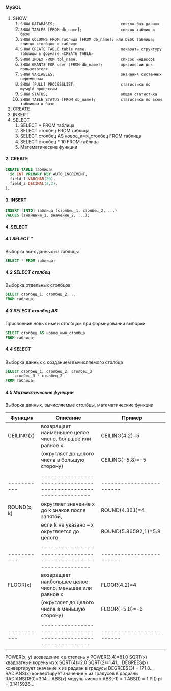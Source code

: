 #### MySQL

1. SHOW
    1.  ```SHOW DATABASES;                             список баз данных```
    2.  ```SHOW TABLES [FROM db_name];                 список таблиц в базе```
    3.  ```SHOW COLUMNS FROM таблица [FROM db_name]; или DESC таблица;  список столбцов в таблице```
    4.  ```SHOW CREATE TABLE table_name;               показать структуру таблицы в формате «CREATE TABLE»```
    5.  ```SHOW INDEX FROM tbl_name;                   список индексов```
    6.  ```SHOW GRANTS FOR user [FROM db_name];        привилегии для пользователя.```
    7.  ```SHOW VARIABLES;                             значения системных переменных```
    8.  ```SHOW [FULL] PROCESSLIST;                    статистика по mysqld процессам```
    9.  ```SHOW STATUS;                                общая статистика```
    10. ```SHOW TABLE STATUS [FROM db_name];           статистика по всем таблицам в базе```
2. CREATE
3. INSERT
4. SELECT
    1. SELECT * FROM таблица
    2. SELECT столбец FROM таблица
    3. SELECT столбец AS новое_имя_столбец FROM таблица
    4. SELECT столбец * 10 FROM таблица
    5. Математические функции






#### 2. CREATE
```sql
CREATE TABLE таблица(
  id INT PRIMARY KEY AUTO_INCREMENT,
  field_1 VARCHAR(30),
  field_2 DECIMAL(8,2),
);
```

#### 3. INSERT
```sql
INSERT [INTO] таблица (столбец_1, столбец_2, ...)
VALUES (значение_1, значение_2, ...);
```

#### 4. SELECT
##### 4.1 SELECT *
Выборка всех данных из таблицы
```sql
SELECT * FROM таблица;
```

##### 4.2 SELECT столбец
Выборка отдельных столбцов
```sql
SELECT столбец_1, столбец_2, ... 
FROM таблица;
```

##### 4.3 SELECT столбец AS
Присвоение новых имен столбцам при формировании выборки
```sql
SELECT столбец AS новое_имя_столбца
FROM таблица;
```

##### 4.4 SELECT
Выборка данных с созданием вычисляемого столбца
```sql
SELECT столбец_1, столбец_2, столбец_3
    столбец_3 * столбец_2
FROM таблица;
```

##### 4.5 Математические функции
Выборка данных, вычисляемые столбцы, математические функции

Функция     | Описание                                                        | Пример                  
----------- | --------------------------------------------------------------- | ------------------------
CEILING(x)  | возвращает наименьшее целое число, большее или равное x         | CEILING(4.2)=5          
            | (округляет до целого числа в большую сторону)                   | CEILING(-5.8)=-5        
            | 	                                                              |                         
----------- | --------------------------------------------------------------- | ------------------------
ROUND(x, k)	| округляет значение x до k знаков после запятой,                 | ROUND(4.361)=4           
            | если k не указано – x округляется до целого	                  | ROUND(5.86592,1)=5.9     
            |                                                                 |                         
----------- | --------------------------------------------------------------- | ------------------------
FLOOR(x)    | возвращает наибольшее целое число, меньшее или равное x         | FLOOR(4.2)=4            
            | (округляет до  целого числа в меньшую сторону)	              | FLOOR(-5.8)=-6           
            |                                                                 |                         
----------- | --------------------------------------------------------------- | ------------------------

POWER(x, y)	возведение x в степень y	POWER(3,4)=81.0
SQRT(x)	квадратный корень из x	SQRT(4)=2.0
SQRT(2)=1.41...
DEGREES(x)	конвертирует значение x из радиан в градусы	DEGREES(3) = 171.8...
RADIANS(x)	конвертирует значение x из градусов в радианы	RADIANS(180)=3.14...
ABS(x)	модуль числа x	ABS(-1) = 1
ABS(1) = 1
PI()	pi = 3.1415926...
